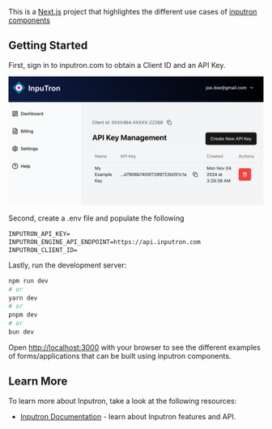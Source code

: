 This is a [Next.js](https://nextjs.org) project that highlightes the different use cases of [inputron components](https://www.inputron.com)
## Getting Started
First, sign in to inputron.com to obtain a  Client ID and an API Key.

![alt text](./public/image.png)

Second, create a .env file and populate the following 

```plaintext
INPUTRON_API_KEY=
INPUTRON_ENGINE_API_ENDPOINT=https://api.inputron.com
INPUTRON_CLIENT_ID=
```

Lastly, run the development server:

```bash
npm run dev
# or
yarn dev
# or
pnpm dev
# or
bun dev
```

Open [http://localhost:3000](http://localhost:3000) with your browser to see the different examples of forms/applications that can be built using inputron components.


## Learn More

To learn more about Inputron, take a look at the following resources:

- [Inputron Documentation](https://inputron.com/docs) - learn about Inputron features and API.


